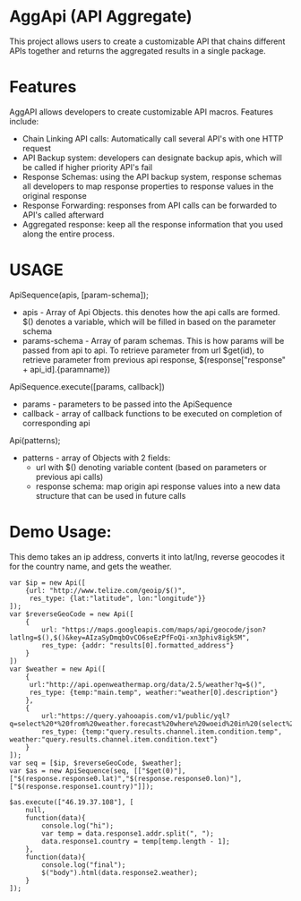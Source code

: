 # AggApi (API Aggregate)
This project allows users to create a customizable API that chains different APIs together and returns the aggregated results in a single package.

# Features
AggAPI allows developers to create customizable API macros. Features include:

 * Chain Linking API calls: Automatically call several API's with one HTTP request
 * API Backup system: developers can designate backup apis, which will be called if higher priority API's fail
 * Response Schemas: using the API backup system, response schemas all developers to map response properties to response values in the original response
 * Response Forwarding: responses from API calls can be forwarded to API's called afterward
 * Aggregated response: keep all the response information that you used along the entire process.

# USAGE
ApiSequence(apis, [param-schema]);
 * apis - Array of Api Objects. this denotes how the api calls are formed. $() denotes a variable, which will be filled in based on the parameter schema
 * params-schema - Array of param schemas. This is how params will be passed from api to api. To retrieve parameter from url $get(id), to retrieve parameter from previous api response, $(response["response" + api_id].{paramname})

ApiSequence.execute([params, callback])
 * params - parameters to be passed into the ApiSequence
 * callback - array of callback functions to be executed on completion of corresponding api

Api(patterns);
 * patterns - array of Objects with 2 fields:
   * url with $() denoting variable content (based on parameters or previous api calls)
   * response schema: map origin api response values into a new data structure that can be used in future calls

# Demo Usage:
This demo takes an ip address, converts it into lat/lng, reverse geocodes it for the country name, and gets the weather.

```
var $ip = new Api([
    {url: "http://www.telize.com/geoip/$()", 
     res_type: {lat:"latitude", lon:"longitude"}}
]);
var $reverseGeoCode = new Api([
    {
        url: "https://maps.googleapis.com/maps/api/geocode/json?latlng=$(),$()&key=AIzaSyDmqbOvCO6seEzPfFoQi-xn3phiv8igk5M",
        res_type: {addr: "results[0].formatted_address"}
    }
])
var $weather = new Api([
    {
     url:"http://api.openweathermap.org/data/2.5/weather?q=$()",
     res_type: {temp:"main.temp", weather:"weather[0].description"}
    }, 
    {
        url:"https://query.yahooapis.com/v1/public/yql?q=select%20*%20from%20weather.forecast%20where%20woeid%20in%20(select%20woeid%20from%20geo.places(1)%20where%20text%3D%22$()%22)&format=json&env=store%3A%2F%2Fdatatables.org%2Falltableswithkeys",
        res_type: {temp:"query.results.channel.item.condition.temp", weather:"query.results.channel.item.condition.text"}
    }
]);
var seq = [$ip, $reverseGeoCode, $weather];
var $as = new ApiSequence(seq, [["$get(0)"],["$(response.response0.lat)","$(response.response0.lon)"],["$(response.response1.country)"]]);

$as.execute(["46.19.37.108"], [
    null,
    function(data){
        console.log("hi");
        var temp = data.response1.addr.split(", ");
        data.response1.country = temp[temp.length - 1];
    },
    function(data){
        console.log("final");
        $("body").html(data.response2.weather);
    }
]);    

```
